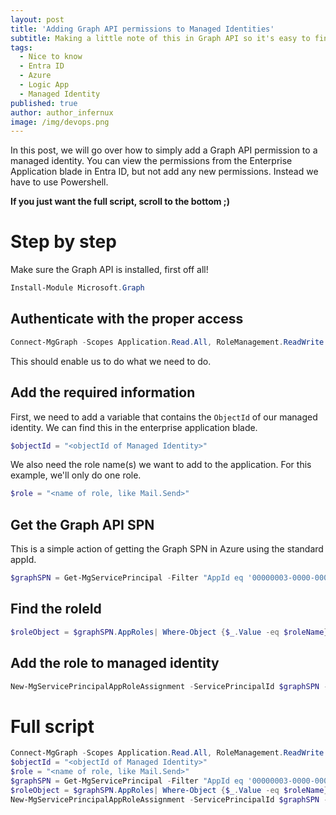 ```yaml
---
layout: post
title: 'Adding Graph API permissions to Managed Identities'
subtitle: Making a little note of this in Graph API so it's easy to find for using it
tags:
  - Nice to know
  - Entra ID
  - Azure
  - Logic App
  - Managed Identity
published: true
author: author_infernux
image: /img/devops.png
---
```


In this post, we will go over how to simply add a Graph API permission to a managed identity. You can view the permissions from the Enterprise Application blade in Entra ID, but not add any new permissions. Instead we have to use Powershell.

**If you just want the full script, scroll to the bottom ;)**

# Step by step

Make sure the Graph API is installed, first off all!

```powershell
Install-Module Microsoft.Graph
```

## Authenticate with the proper access 

```powershell
Connect-MgGraph -Scopes Application.Read.All, RoleManagement.ReadWrite.Directory, AppRoleAssignment.ReadWrite.All
```
This should enable us to do what we need to do.

## Add the required information

First, we need to add a variable that contains the `ObjectId` of our managed identity. We can find this in the enterprise application blade.

```powershell
$objectId = "<objectId of Managed Identity>"
```

We also need the role name(s) we want to add to the application. For this example, we'll only do one role.

```powershell
$role = "<name of role, like Mail.Send>"
```

## Get the Graph API SPN

This is a simple action of getting the Graph SPN in Azure using the standard appId.

```powershell
$graphSPN = Get-MgServicePrincipal -Filter "AppId eq '00000003-0000-0000-c000-000000000000'"
```

## Find the roleId

```powershell
$roleObject = $graphSPN.AppRoles| Where-Object {$_.Value -eq $roleName} 
```

## Add the role to managed identity

```powershell
New-MgServicePrincipalAppRoleAssignment -ServicePrincipalId $graphSPN -PrincipalId $objectId -ResourceId $graphSPN.Id -AppRoleId $roleObject.Id
```

# Full script

```powershell
Connect-MgGraph -Scopes Application.Read.All, RoleManagement.ReadWrite.Directory, AppRoleAssignment.ReadWrite.All
$objectId = "<objectId of Managed Identity>"
$role = "<name of role, like Mail.Send>"
$graphSPN = Get-MgServicePrincipal -Filter "AppId eq '00000003-0000-0000-c000-000000000000'"
$roleObject = $graphSPN.AppRoles| Where-Object {$_.Value -eq $roleName} 
New-MgServicePrincipalAppRoleAssignment -ServicePrincipalId $graphSPN -PrincipalId $objectId -ResourceId $graphSPN.Id -AppRoleId $roleObject.Id
```